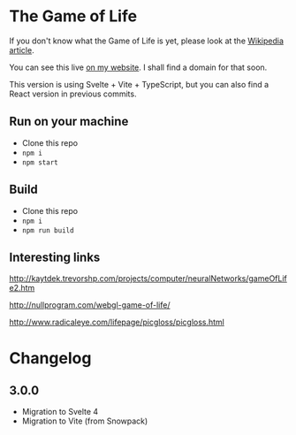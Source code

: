 # The Game of Life

If you don't know what the Game of Life is yet, please look at the [Wikipedia article](https://en.wikipedia.org/wiki/Conway%27s_Game_of_Life).

You can see this live [on my website](http://gol.jaussoin.com). I shall find a domain for that soon.

This version is using Svelte + Vite + TypeScript, but you can also find a React version in previous commits.

## Run on your machine

- Clone this repo
- `npm i`
- `npm start`

## Build

- Clone this repo
- `npm i`
- `npm run build`

## Interesting links

http://kaytdek.trevorshp.com/projects/computer/neuralNetworks/gameOfLife2.htm

http://nullprogram.com/webgl-game-of-life/

http://www.radicaleye.com/lifepage/picgloss/picgloss.html

# Changelog

## 3.0.0

- Migration to Svelte 4
- Migration to Vite (from Snowpack)